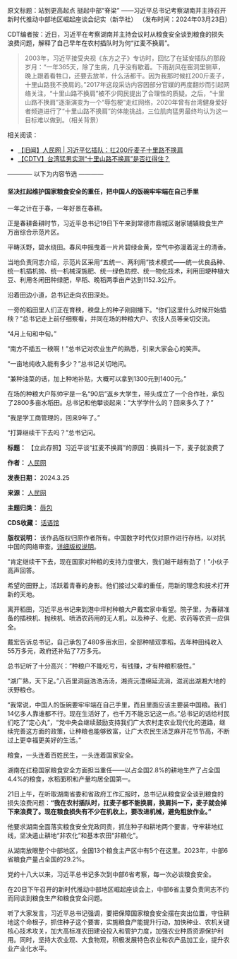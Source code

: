 原文标题：站到更高起点 挺起中部“脊梁” ——习近平总书记考察湖南并主持召开新时代推动中部地区崛起座谈会纪实（新华社） （发布时间：2024年03月23日）


CDT编者按：近日，习近平在考察湖南并主持会议时从粮食安全谈到粮食的损失浪费问题，解释了自己早年在农村插队时为何“扛麦不换肩”。



> 
> 2003年，习近平接受央视《东方之子》专访时，回忆了在延安插队的那段岁月：“一年365天，除了生病，几乎没有歇着。下雨刮风在窑洞里铡草，晚上跟着看牲口，还要去放羊，什么活都干。因为我那时候扛200斤麦子，十里山路我不换肩的。”2017年这段采访内容因部分官媒的再度翻炒而引起网络关注，“十里山路不换肩”被不少网民提出了合理性的质疑。之后，“十里山路不换肩”逐渐演变为一个“辱包梗”走红网络，2020年曾有台湾健身爱好者频道进行了“十里山路不换肩”的体能挑战，三位肌肉猛男最终均认为这一目标难以做到。（相关背景）
> 
> 
> 


相关阅读：


* [【旧闻】人民网 | 习近平忆插队：扛200斤麦子十里路不换肩](https://chinadigitaltimes.net/chinese/554529.html "【旧闻】人民网 | 习近平忆插队：扛200斤麦子十里路不换肩")
* [【CDTV】台湾猛男实测“十里山路不换肩”是否扛得住？](https://chinadigitaltimes.net/chinese/649885.html "【CDTV】台湾猛男实测“十里山路不换肩”是否扛得住？")


———— 以下为内容节选 ————


#### 坚决扛起维护国家粮食安全的重任，把中国人的饭碗牢牢端在自己手里


一年之计在于春，一年好景在春耕。


正是春耕备耕时节，习近平总书记19日下午来到常德市鼎城区谢家铺镇粮食生产万亩综合示范片区。


平畴沃野，碧水绕田。春风中摇曳着一片片碧绿金黄，空气中弥漫着泥土的清香。


当地负责同志介绍，示范片区采用“五统一、两利用”技术模式——统一优良品种、统一机插机抛、统一机械深施肥、统一绿色防控、统一物化技术，利用田埂种植大豆、利用冬闲田种绿肥，早稻、晚稻两季亩产达到1152.3公斤。


沿着田边小道，总书记走向农田深处。


一旁的稻田里人们正在育秧，秧盘上的种子刚刚播下。“你们这里什么时候开始插秧？”总书记走上前仔细察看，并同在场的种粮大户、农技人员等亲切交流。


“4月上旬和中旬。”


“南方不插五一秧啊！”总书记对农业生产的熟悉，引来大家会心的笑声。


“一亩地纯收入能有多少？”总书记关切地问。


“兼种油菜的话，加上种地补贴，大概可以拿到1300元到1400元。”


在场的种粮大户陈帅宇是一名“90后”返乡大学生，带头成立了一个合作社，承包了2800多亩水稻田。总书记和他攀谈起来：“大学学什么的？回来多久了？”


“我是学工商管理的，回来9年了。”


“打算继续干下去吗？”总书记问。




**标题：** 【立此存照】习近平谈“扛麦不换肩”的原因：换肩抖一下，麦子就浪费了  

**作者：** [人民网](https://chinadigitaltimes.net/space/人民网)  

**发表日期：** 2024.3.25  

**来源：** [人民网](http://politics.people.com.cn/n1/2024/0323/c1001-40201525.html)  

**主题归类：** [辱包](https://chinadigitaltimes.net/space/辱包)  

**CDS收藏：** [话语馆](https://chinadigitaltimes.net/space/%E8%AF%9D%E8%AF%AD%E9%A6%86)  

**版权说明：** 该作品版权归原作者所有。中国数字时代仅对原作进行存档，以对抗中国的网络审查。[详细版权说明](https://chinadigitaltimes.net/chinese/copyright)。


“肯定继续干下去，现在国家对种粮的支持力度很大，我们越干越有劲了！”小伙子高声回答。


希望的田野上，活跃着青春的身影。他们接过父辈的重任，用新的理念和技术打开新的天地。


离开稻田，习近平总书记来到港中坪村种粮大户戴宏家中看望。院子里，为春耕准备的插秧机、抛秧机、喷洒农药用的无人机，以及种子、化肥、农药等农资一应俱全。


戴宏告诉总书记，自己承包了480多亩水田，全部种植双季稻，去年种田纯收入55万多元，政府还补贴了7万多元。


总书记听了十分高兴：“种粮户不能吃亏，有钱赚，才有种粮积极性。”


“湖广熟，天下足。”八百里洞庭浩浩汤汤，湘资沅澧绵延流淌，滋润出湖湘大地的沃野粮仓。


“我常说，中国人的饭碗要牢牢端在自己手里，而且里面应该主要装中国粮。我们14亿多人靠谁都不行。现在生活好了，也千万不能忘记这一点。”总书记的话给村民们吃了“定心丸”，“党中央会继续鼓励支持我们广大农村走农业现代化的道路，继续完善这方面的政策，让种粮也能够致富，让广大农民生活芝麻开花节节高，不断过上更幸福更美好的生活。”


粮食，一头连着百姓民生，一头连着国家安全。


湖南在扛稳国家粮食安全方面担当重任——以占全国2.8%的耕地生产了占全国4.4%的粮食，水稻面积和产量均居全国第一。


21日上午，在听取湖南省委和省政府工作汇报时，总书记从粮食安全谈到粮食的损失浪费问题：**“我在农村插队时，扛麦子都不能换肩，换肩抖一下，麦子就会掉下来浪费了。现在粮食损失有不少在机收上，要改进机械，避免粗放作业。”** 


他要求湖南全面落实粮食安全党政同责，抓住种子和耕地两个要害，守牢耕地红线，坚决遏止耕地“非农化”和基本农田“非粮化”。


从湖南放眼整个中部地区，全国13个粮食主产区中有5个在这里。2023年，中部6省粮食产量占全国的29.2%。


党的十八大以来，习近平总书记多次到中部6省考察，每一次必谈粮食安全。


在20日下午召开的新时代推动中部地区崛起座谈会上，中部6省主要负责同志不约而同谈到粮食生产和粮食安全问题。


听了大家发言，习近平总书记强调，要把保障国家粮食安全摆在突出位置，守住耕地这个命根子，抓住种子这个要害，实施粮食产能提升行动，加快种业、农机关键核心技术攻关，加大高标准农田建设投入和管护力度，加强农业种质资源保护利用。同时，坚持大农业观、大食物观，积极发展特色农业和农产品加工业，提升农业产业化水平。

